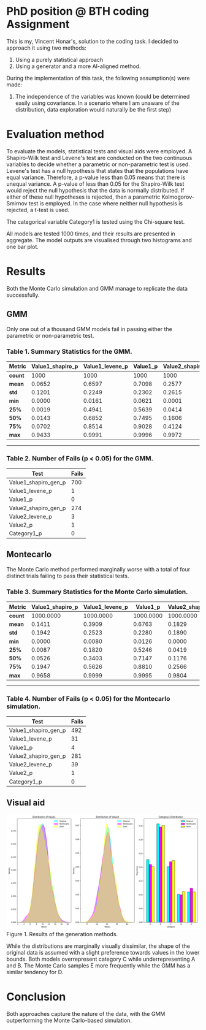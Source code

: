 # PhD position @ BTH coding Assignment
This is my, Vincent Honar's, solution to the coding task. I decided to approach it using two methods:
  1. Using a purely statistical approach
  2. Using a generator and a more AI-aligned method.

During the implementation of this task, the following assumption(s) were made:
  1. The independence of the variables was known (could be determined easily using covariance. In a scenario where I am unaware of the distribution, data exploration would naturally be the first step)

# Evaluation method
To evaluate the models, statistical tests and visual aids were employed. A Shapiro-Wilk test and Levene's test are conducted on the two continuous variables to decide whether a parametric or non-parametric test is used. Levene's test has a null hypothesis that states that the populations have equal variance. Therefore, a p-value less than 0.05 means that there is unequal variance. A p-value of less than 0.05 for the Shapiro-Wilk test would reject the null hypothesis that the data is normally distributed. If either of these null hypotheses is rejected, then a parametric Kolmogorov-Smirnov test is employed. In the case where neither null hypothesis is rejected, a t-test is used. 

The categorical variable Category1 is tested using the Chi-square test. 

All models are tested 1000 times, and their results are presented in aggregate. The model outputs are visualised through two histograms and one bar plot. 
# Results
Both the Monte Carlo simulation and GMM manage to replicate the data successfully. 
## GMM
Only one out of a thousand GMM models fail in passing either the parametric or non-parametric test. 

### Table 1. Summary Statistics for the GMM.

| Metric            | Value1_shapiro_p | Value1_levene_p | Value1_p | Value2_shapiro_p | Value2_levene_p | Value2_p | Category1_p |
|------------------|------------------------|------------------|----------|------------------------|------------------|----------|-------------|
| **count**        | 1000                   | 1000             | 1000     | 1000                   | 1000             | 1000     | 1000        |
| **mean**         | 0.0652                 | 0.6597           | 0.7098   | 0.2577                 | 0.5861           | 0.6145   | 0.6277      |
| **std**          | 0.1201                 | 0.2249           | 0.2302   | 0.2615                 | 0.2539           | 0.2393   | 0.2424      |
| **min**          | 0.0000                 | 0.0161           | 0.0621   | 0.0001                 | 0.0116           | 0.0301   | 0.0531      |
| **25%**          | 0.0019                 | 0.4941           | 0.5639   | 0.0414                 | 0.3924           | 0.4343   | 0.4506      |
| **50%**          | 0.0143                 | 0.6852           | 0.7495   | 0.1606                 | 0.5945           | 0.6341   | 0.6517      |
| **75%**          | 0.0702                 | 0.8514           | 0.9028   | 0.4124                 | 0.8117           | 0.8184   | 0.8384      |
| **max**          | 0.9433                 | 0.9991           | 0.9996   | 0.9972                 | 0.9989           | 0.9994   | 0.9996      |

---

### Table 2. Number of Fails (p < 0.05) for the GMM.

| Test                    | Fails |
|-------------------------|--------|
| Value1_shapiro_gen_p    | 700    |
| Value1_levene_p         | 1      |
| Value1_p                | 0      |
| Value2_shapiro_gen_p    | 274    |
| Value2_levene_p         | 3      |
| Value2_p                | 1      |
| Category1_p              | 0      |

## Montecarlo
The Monte Carlo method performed marginally worse with a total of four distinct trials failing to pass their statistical tests. 
### Table 3. Summary Statistics for the Monte Carlo simulation.

| Metric    | Value1_shapiro_p | Value1_levene_p | Value1_p | Value2_shapiro_p | Value2_levene_p | Value2_p | Category1_p |
|-----------|-----------------------|------------------|----------|------------------------|------------------|----------|-------------|
| **count** | 1000.0000             | 1000.0000        | 1000.0000 | 1000.0000              | 1000.0000        | 1000.0000 | 1000.0000   |
| **mean**  | 0.1411                | 0.3909           | 0.6763   | 0.1829                 | 0.3866           | 0.6651   | 0.8380      |
| **std**   | 0.1942                | 0.2523           | 0.2280   | 0.1890                 | 0.2610           | 0.2344   | 0.1531      |
| **min**   | 0.0000                | 0.0080           | 0.0126   | 0.0000                 | 0.0018           | 0.0447   | 0.2347      |
| **25%**   | 0.0087                | 0.1820           | 0.5246   | 0.0419                 | 0.1640           | 0.5006   | 0.7669      |
| **50%**   | 0.0526                | 0.3403           | 0.7147   | 0.1176                 | 0.3360           | 0.7006   | 0.8875      |
| **75%**   | 0.1947                | 0.5626           | 0.8810   | 0.2566                 | 0.5594           | 0.8680   | 0.9548      |
| **max**   | 0.9658                | 0.9999           | 0.9995   | 0.9804                 | 0.9979           | 0.9999   | 0.9970      |

---

### Table 4. Number of Fails (p < 0.05) for the Montecarlo simulation.

| Test                   | Fails |
|------------------------|--------|
| Value1_shapiro_gen_p   | 492    |
| Value1_levene_p        | 31     |
| Value1_p               | 4      |
| Value2_shapiro_gen_p   | 281    |
| Value2_levene_p        | 39     |
| Value2_p               | 1      |
| Category1_p             | 0      |

## Visual aid 

![Figure 1. Results of generation methods](Figure_1.png)
Figure 1. Results of the generation methods. 

While the distributions are marginally visually dissimilar, the shape of the original data is assumed with a slight preference towards values in the lower bounds. Both models overrepresent category C while underrepresenting A and B. The Monte Carlo samples E more frequently while the GMM has a similar tendency for D. 

# Conclusion
Both approaches capture the nature of the data, with the GMM outperforming the Monte Carlo-based simulation.
